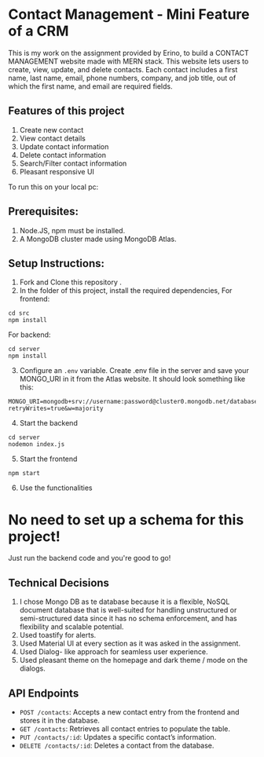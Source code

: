 
# Contact Management - Mini Feature of a CRM

This is my work on the assignment provided by Erino, to build a CONTACT MANAGEMENT website made with MERN stack. This website  lets users to create, view, update, and delete contacts. Each contact includes a first name, last name, email, phone numbers, company, and job title, out of which the first name, and email are required fields.

## Features of this project
1. Create new contact
2. View contact details
3. Update contact information
4. Delete contact information
5. Search/Filter contact information
6. Pleasant responsive UI

To run this on your local pc:

## Prerequisites: 
1. Node.JS, npm must be installed.
2. A MongoDB cluster made using MongoDB Atlas.

## Setup Instructions:

1. Fork and Clone this repository .
2. In the folder of this project, install the required dependencies,
For frontend:
```
cd src
npm install
```
For backend:
```
cd server
npm install
```
3. Configure an `.env` variable. Create .env file in the server and save your MONGO_URI in it from the Atlas website. It should look something like this:
```
MONGO_URI=mongodb+srv://username:password@cluster0.mongodb.net/databaseName?retryWrites=true&w=majority
```
4. Start the backend
```
cd server
nodemon index.js
```
5. Start the frontend
```
npm start
```

6. Use the functionalities

# No need to set up a schema for this project! 
Just run the backend code and you're good to go!

## Technical Decisions
1. I chose Mongo DB as te database because it is a flexible, NoSQL document database that is well-suited for handling unstructured or semi-structured data since it has no schema enforcement, and has flexibility and scalable potential.
2. Used toastify for alerts.
3. Used Material UI at every section as it was asked in the assignment.
4. Used Dialog- like approach for seamless user experience.
5. Used pleasant theme on the homepage and dark theme / mode on the dialogs.

## API Endpoints

- `POST /contacts`: Accepts a new contact entry from the frontend and stores it in the database.
- `GET /contacts`: Retrieves all contact entries to populate the table.
- `PUT /contacts/:id`: Updates a specific contact’s information.
- `DELETE /contacts/:id`: Deletes a contact from the database.
